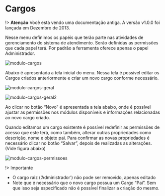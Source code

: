 # Cargos

!> **Atenção** Você está vendo uma documentação antiga. A versão v1.0.0 foi lançada em Dezembro de 2013.

Nesse menu definimos os papéis que terão parte nas atividades de gerenciamento do sistema de atendimento. Serão definidas as permissões que cada papel terá. Por padrão a ferramenta oferece apenas o papel Administrador.

![modulo-cargos](_images/modulo-cargos.png)

Abaixo é apresentada a tela inicial do menu. Nessa tela é possível editar os Cargos criados anteriormente e criar um novo cargo conforme necessário.

![modulo-cargos-geral](_images/modulo-cargos-geral.png)

![modulo-cargos-geral2](_images/modulo-cargos-geral2.png)

Ao clicar no botão “Novo” é apresentada a tela abaixo, onde é possível ajustar as permissões nos módulos disponíveis e informações relacionadas ao novo cargo criado.

Quando editamos um cargo existente é possível redefinir as permissões de acesso que este terá, como também, alterar outras propriedades como descrição, nome e objeto pai. Para confirmar as novas propriedades é necessário clicar no botão “Salvar”, depois de realizadas as alterações. (Vide figura abaixo)

![modulo-cargos-permissoes](_images/modulo-cargos-permissoes.png)

!> Importante

- O cargo raiz (‘Administrador’) não pode ser removido, apenas editado
- Note que é necessário que o novo cargo possua um Cargo “Pai”. Sem que isso seja especificado não é possível finalizar a criação do mesmo.
